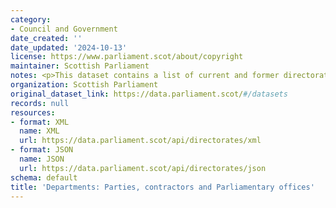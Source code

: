 ```yaml
---
category:
- Council and Government
date_created: ''
date_updated: '2024-10-13'
license: https://www.parliament.scot/about/copyright
maintainer: Scottish Parliament
notes: <p>This dataset contains a list of current and former directorates.</p>
organization: Scottish Parliament
original_dataset_link: https://data.parliament.scot/#/datasets
records: null
resources:
- format: XML
  name: XML
  url: https://data.parliament.scot/api/directorates/xml
- format: JSON
  name: JSON
  url: https://data.parliament.scot/api/directorates/json
schema: default
title: 'Departments: Parties, contractors and Parliamentary offices'
---
```

